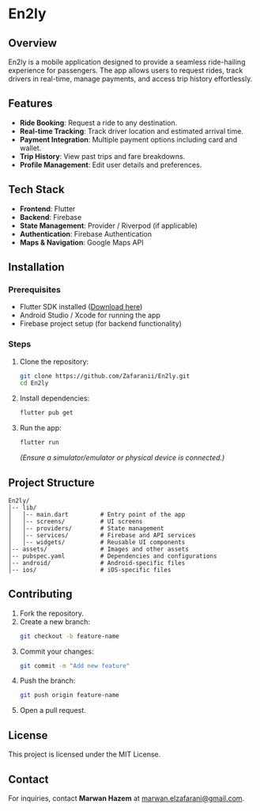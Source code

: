 # En2ly

## Overview
En2ly is a mobile application designed to provide a seamless ride-hailing experience for passengers. The app allows users to request rides, track drivers in real-time, manage payments, and access trip history effortlessly.

## Features
- **Ride Booking**: Request a ride to any destination.
- **Real-time Tracking**: Track driver location and estimated arrival time.
- **Payment Integration**: Multiple payment options including card and wallet.
- **Trip History**: View past trips and fare breakdowns.
- **Profile Management**: Edit user details and preferences.

## Tech Stack
- **Frontend**: Flutter
- **Backend**: Firebase
- **State Management**: Provider / Riverpod (if applicable)
- **Authentication**: Firebase Authentication
- **Maps & Navigation**: Google Maps API

## Installation
### Prerequisites
- Flutter SDK installed ([Download here](https://flutter.dev/docs/get-started/install))
- Android Studio / Xcode for running the app
- Firebase project setup (for backend functionality)

### Steps
1. Clone the repository:
   ```sh
   git clone https://github.com/Zafaranii/En2ly.git
   cd En2ly
   ```
2. Install dependencies:
   ```sh
   flutter pub get
   ```
3. Run the app:
   ```sh
   flutter run
   ```
   *(Ensure a simulator/emulator or physical device is connected.)*

## Project Structure
```
En2ly/
│-- lib/
│   │-- main.dart         # Entry point of the app
│   │-- screens/          # UI screens
│   │-- providers/        # State management
│   │-- services/         # Firebase and API services
│   │-- widgets/          # Reusable UI components
│-- assets/               # Images and other assets
│-- pubspec.yaml          # Dependencies and configurations
│-- android/              # Android-specific files
│-- ios/                  # iOS-specific files
```

## Contributing
1. Fork the repository.
2. Create a new branch:
   ```sh
   git checkout -b feature-name
   ```
3. Commit your changes:
   ```sh
   git commit -m "Add new feature"
   ```
4. Push the branch:
   ```sh
   git push origin feature-name
   ```
5. Open a pull request.

## License
This project is licensed under the MIT License.

## Contact
For inquiries, contact **Marwan Hazem** at [marwan.elzafarani@gmail.com](mailto:marwan.elzafarani@gmail.com).
